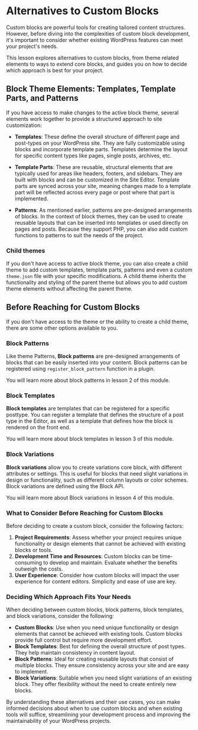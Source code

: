 # Alternatives to Custom Blocks

Custom blocks are powerful tools for creating tailored content structures. However, before diving into the complexities of custom block development, it's important to consider whether existing WordPress features can meet your project's needs.

This lesson explores alternatives to custom blocks, from theme related elements to ways to extend core blocks, and guides you on how to decide which approach is best for your project.

## Block Theme Elements: Templates, Template Parts, and Patterns

If you have access to make changes to the active block theme, several elements work together to provide a structured approach to site customization:

- **Templates**: These define the overall structure of different page and post-types on your WordPress site. They are fully customizable using blocks and incorporate template parts. Templates determine the layout for specific content types like pages, single posts, archives, etc.

- **Template Parts**: These are reusable, structural elements that are typically used for areas like headers, footers, and sidebars. They are built with blocks and can be customized in the Site Editor. Template parts are synced across your site, meaning changes made to a template part will be reflected across every page or post where that part is implemented.

- **Patterns**: As mentioned earlier, patterns are pre-designed arrangements of blocks. In the context of block themes, they can be used to create reusable layouts that can be inserted into templates or used directly on pages and posts. Because they support PHP, you can also add custom functions to patterns to suit the needs of the project.

### Child themes

If you don't have access to active block theme, you can also create a child theme to add custom templates, template parts, patterns and even a custom `theme.json` file with your specific modifications. A child theme inherits the functionality and styling of the parent theme but allows you to add custom theme elements without affecting the parent theme.

## Before Reaching for Custom Blocks

If you don't have access to the theme or the ability to create a child theme, there are some other options available to you.

### Block Patterns

Like theme Patterns, **Block patterns** are pre-designed arrangements of blocks that can be easily inserted into your content. Block patterns can be registered using `register_block_pattern` function in a plugin.

You will learn more about block patterns in lesson 2 of this module.

### Block Templates

**Block templates** are templates that can be registered for a specific posttype. You can register a template that defines the structure of a post type in the Editor, as well as a template that defines how the block is rendered on the front end.

You will learn more about block templates in lesson 3 of this module.

### Block Variations

**Block variations** allow you to create variations core block, with different attributes or settings. This is useful for blocks that need slight variations in design or functionality, such as different column layouts or color schemes. Block variations are defined using the Block API.

You will learn more about Block variations in lesson 4 of this module.

### What to Consider Before Reaching for Custom Blocks

Before deciding to create a custom block, consider the following factors:

1. **Project Requirements**: Assess whether your project requires unique functionality or design elements that cannot be achieved with existing blocks or tools.
2. **Development Time and Resources**: Custom blocks can be time-consuming to develop and maintain. Evaluate whether the benefits outweigh the costs.
3. **User Experience**: Consider how custom blocks will impact the user experience for content editors. Simplicity and ease of use are key.

### Deciding Which Approach Fits Your Needs

When deciding between custom blocks, block patterns, block templates, and block variations, consider the following:

- **Custom Blocks**: Use when you need unique functionality or design elements that cannot be achieved with existing tools. Custom blocks provide full control but require more development effort.
- **Block Templates**: Best for defining the overall structure of post types. They help maintain consistency in content layout.
- **Block Patterns**: Ideal for creating reusable layouts that consist of multiple blocks. They ensure consistency across your site and are easy to implement.
- **Block Variations**: Suitable when you need slight variations of an existing block. They offer flexibility without the need to create entirely new blocks.

By understanding these alternatives and their use cases, you can make informed decisions about when to use custom blocks and when existing tools will suffice, streamlining your development process and improving the maintainability of your WordPress projects.  